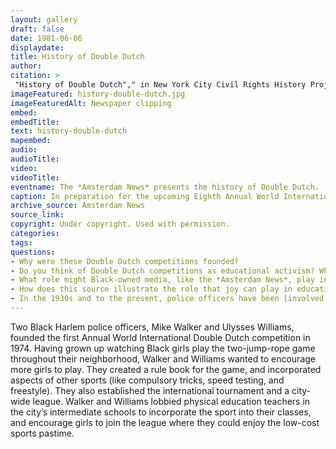 ```yaml
--- 
layout: gallery
draft: false
date: 1981-06-06
displaydate: 
title: History of Double Dutch
author: 
citation: > 
 "History of Double Dutch"," in New York City Civil Rights History Project, Accessed: [Month Day, Year], https://nyccivilrightshistory.org/site-preview/gallery/history-double-dutch.
imageFeatured: history-double-dutch.jpg
imageFeaturedAlt: Newspaper clipping
embed: 
embedTitle:
text: history-double-dutch
mapembed: 
audio: 
audioTitle: 
video: 
videoTitle: 
eventname: The *Amsterdam News* presents the history of Double Dutch.
caption: In preparation for the upcoming Eighth Annual World International Double Dutch Tournament, New York’s oldest Black-owned newspaper, the *Amsterdam News*, explained the history of the game.
archive_source: Amsterdam News
source_link: 
copyright: Under copyright. Used with permission. 
categories: 
tags: 
questions: 
- Why were these Double Dutch competitions founded? 
- Do you think of Double Dutch competitions as educational activism? Why or why not? 
- What role might Black-owned media, like the *Amsterdam News*, play in the promotion and success of Black education activism?
- How does this source illustrate the role that joy can play in education activism? 
- In the 1930s and to the present, police officers have been [involved in childrens’ recreation through the Police Athletic League](https://www.processhistory.org/brooks-nypd-athletic-league/). What are your thoughts about police connecting with children through sports?
--- 
```


Two Black Harlem police officers, Mike Walker and Ulysses Williams, founded the first Annual World International Double Dutch competition in 1974. Having grown up watching Black girls play the two-jump-rope game throughout their neighborhood, Walker and Williams wanted to encourage more girls to play. They created a rule book for the game, and incorporated aspects of other sports (like compulsory tricks, speed testing, and freestyle). They also established the international tournament and a city-wide league. Walker and Williams lobbied physical education teachers in the city’s intermediate schools to incorporate the sport into their classes, and encourage girls to join the league where they could enjoy the low-cost sports pastime.
